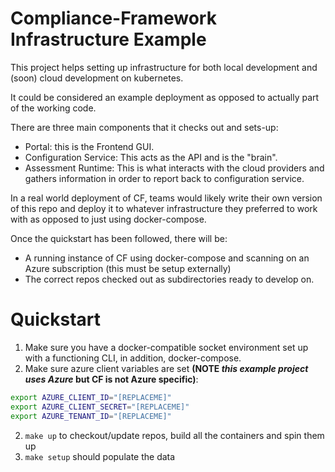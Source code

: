 # Compliance-Framework Infrastructure Example

This project helps setting up infrastructure for both local development and (soon) cloud development on kubernetes.

It could be considered an example deployment as opposed to actually part of the working code.

There are three main components that it checks out and sets-up:

- Portal: this is the Frontend GUI.
- Configuration Service: This acts as the API and is the "brain".
- Assessment Runtime: This is what interacts with the cloud providers and gathers information in order to report back to configuration service.

In a real world deployment of CF, teams would likely write their own version of this repo and deploy it to whatever infrastructure they preferred to work with as opposed to just using docker-compose.

Once the quickstart has been followed, there will be:

- A running instance of CF using docker-compose and scanning on an Azure subscription (this must be setup externally)
- The correct repos checked out as subdirectories ready to develop on.

# Quickstart

1. Make sure you have a docker-compatible socket environment set up with a functioning CLI, in addition, docker-compose.
1. Make sure azure client variables are set **(NOTE _this example project uses Azure_ but CF is not Azure specific)**:

```zsh
export AZURE_CLIENT_ID="[REPLACEME]"
export AZURE_CLIENT_SECRET="[REPLACEME]"
export AZURE_TENANT_ID="[REPLACEME]"
```

2. `make up` to checkout/update repos, build all the containers and spin them up
3. `make setup` should populate the data
